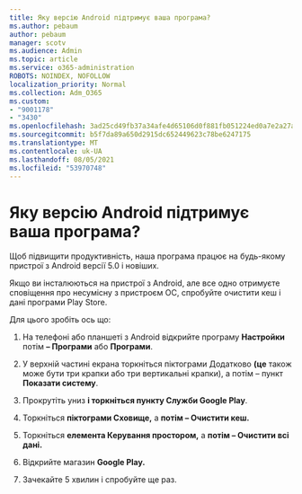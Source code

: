 ```yaml
---
title: Яку версію Android підтримує ваша програма?
ms.author: pebaum
author: pebaum
manager: scotv
ms.audience: Admin
ms.topic: article
ms.service: o365-administration
ROBOTS: NOINDEX, NOFOLLOW
localization_priority: Normal
ms.collection: Adm_O365
ms.custom:
- "9001178"
- "3430"
ms.openlocfilehash: 3ad25cd49fb37a34afe4d65106d0f881fb051224ed0a7e2a27a1fd2f52645433
ms.sourcegitcommit: b5f7da89a650d2915dc652449623c78be6247175
ms.translationtype: MT
ms.contentlocale: uk-UA
ms.lasthandoff: 08/05/2021
ms.locfileid: "53970748"
---
```

# <a name="what-version-of-android-does-your-app-support"></a>Яку версію Android підтримує ваша програма?

Щоб підвищити продуктивність, наша програма працює на будь-якому пристрої з Android версії 5.0 і новіших.

Якщо ви інсталюються на пристрої з Android, але все одно отримуєте сповіщення про несумісну з пристроєм ОС, спробуйте очистити кеш і дані програми Play Store.

Для цього зробіть ось що: 

1. На телефоні або планшеті з Android відкрийте програму **Настройки** потім **– Програми** або **Програми**.

2. У верхній частині екрана торкніться піктограми Додатково **(це** також може бути три крапки або три вертикальні крапки), а потім – пункт **Показати систему**. 

3. Прокрутіть униз **і торкніться пункту Служби Google Play**. 

4. Торкніться **піктограми Сховище,** а **потім – Очистити кеш.** 

5. Торкніться **елемента Керування простором,** а **потім – Очистити всі дані.** 

6. Відкрийте магазин **Google Play.** 

7. Зачекайте 5 хвилин і спробуйте ще раз. 